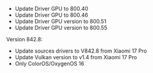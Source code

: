 - Update Driver GPU to 800.40
- Update Driver GPU to 800.46
- Update Driver GPU version to 800.51
- Update Driver GPU version to 800.55

Version 842.8:
- Update sources drivers to V842.8 from Xiaomi 17 Pro
- Update Vulkan version to v1.4 from Xiaomi 17 Pro
- Only ColorOS/OxygenOS 16
